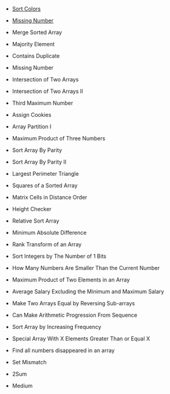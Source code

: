 

- [Sort Colors](https://leetcode.com/problems/sort-colors/)
- [Missing Number](leetcode.com/problems/missing-number/description)

- Merge Sorted Array
- Majority Element
- Contains Duplicate
- Missing Number
- Intersection of Two Arrays
- Intersection of Two Arrays II
- Third Maximum Number
- Assign Cookies
- Array Partition I
- Maximum Product of Three Numbers
- Sort Array By Parity
- Sort Array By Parity II
- Largest Perimeter Triangle
- Squares of a Sorted Array
- Matrix Cells in Distance Order
- Height Checker
- Relative Sort Array
- Minimum Absolute Difference
- Rank Transform of an Array
- Sort Integers by The Number of 1 Bits
- How Many Numbers Are Smaller Than the Current Number
- Maximum Product of Two Elements in an Array
- Average Salary Excluding the Minimum and Maximum Salary
- Make Two Arrays Equal by Reversing Sub-arrays
- Can Make Arithmetic Progression From Sequence
- Sort Array by Increasing Frequency
- Special Array With X Elements Greater Than or Equal X
- Find all numbers disappeared in an array
- Set Mismatch
- 2Sum
- Medium
